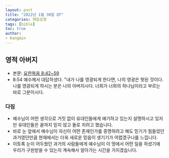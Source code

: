 ```yaml
---
layout: post
title: "2022년 1월 30일 QT"
categories: 매일성경
tags: [bible]
toc: true
author:
- Kangmin
---
```


## 영적 아버지
- 본문: [요한복음 8:42~59](https://www.bskorea.or.kr/bible/korbibReadpage.php?version=SAENEW&book=jhn&chap=8&sec=42&cVersion=&fontSize=15px&fontWeight=normal#focus)
- 8:54 예수께서 대답하셨다. "내가 나를 영광되게 한다면, 나의 영광은 헛된 것이다. 나를 영광되게 하시는 분은 나의 아버지시다. 너희가 너희의 하나님이라고 부르는 바로 그분이시다.

### 다짐
- 예수님이 어떤 생각으로 거짓 없이 유대인들에게 얘기하고 있는지 설명하시고 있지만 유대인들은 끝까지 믿지 않고 돌로 치려고 했습니다.
- 바로 눈 앞에서 예수님이 자신이 어떤 존재인가를 증명하려고 해도 믿기가 힘들었던 과거였던만큼 현재에서는 더욱 새로운 믿음이 생기기가 어렵겠구나를 느낍니다.
- 이토록 눈이 어두웠던 과거의 사람들에게 예수님이 이 땅에서 어떤 일을 하셨기에 우리가 구원받을 수 있는지 계속해서 알아가는 시간을 가지겠습니다. 
